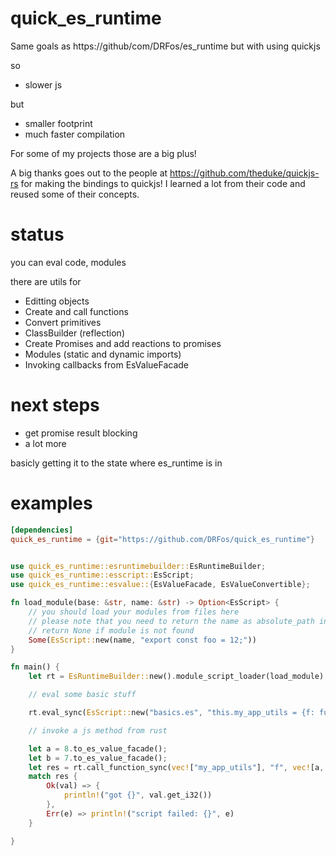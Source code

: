 # quick_es_runtime

Same goals as https://github/com/DRFos/es_runtime but with using quickjs

so 
* slower js

but
 
* smaller footprint 
* much faster compilation

For some of my projects those are a big plus!

A big thanks goes out to the people at https://github.com/theduke/quickjs-rs for making the bindings to quickjs!
I learned a lot from their code and reused some of their concepts.

# status

you can eval code, modules

there are utils for
* Editting objects
* Create and call functions
* Convert primitives
* ClassBuilder (reflection)
* Create Promises and add reactions to promises
* Modules (static and dynamic imports)
* Invoking callbacks from EsValueFacade

# next steps
* get promise result blocking
* a lot more

basicly getting it to the state where es_runtime is in

# examples

```toml
[dependencies]
quick_es_runtime = {git="https://github.com/DRFos/quick_es_runtime"}
```

```rust

use quick_es_runtime::esruntimebuilder::EsRuntimeBuilder;
use quick_es_runtime::esscript::EsScript;
use quick_es_runtime::esvalue::{EsValueFacade, EsValueConvertible};

fn load_module(base: &str, name: &str) -> Option<EsScript> {
    // you should load your modules from files here
    // please note that you need to return the name as absolute_path in the returned script struct
    // return None if module is not found
    Some(EsScript::new(name, "export const foo = 12;"))
}

fn main() {
    let rt = EsRuntimeBuilder::new().module_script_loader(load_module).build();

    // eval some basic stuff

    rt.eval_sync(EsScript::new("basics.es", "this.my_app_utils = {f: function(a, b){return a * b;}};"));

    // invoke a js method from rust

    let a = 8.to_es_value_facade();
    let b = 7.to_es_value_facade();
    let res = rt.call_function_sync(vec!["my_app_utils"], "f", vec![a, b]);
    match res {
        Ok(val) => {
            println!("got {}", val.get_i32())
        },
        Err(e) => println!("script failed: {}", e)
    }

}

```
